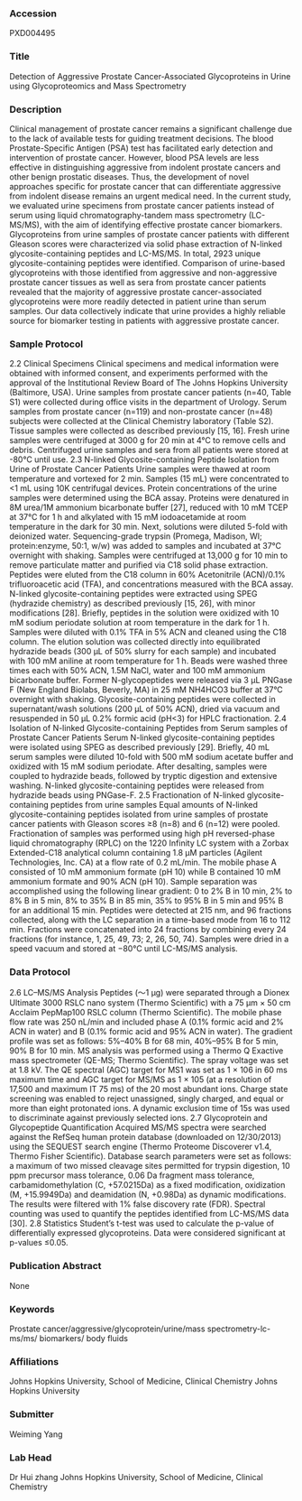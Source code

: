 ### Accession
PXD004495

### Title
Detection of Aggressive Prostate Cancer-Associated Glycoproteins in Urine using Glycoproteomics and Mass Spectrometry

### Description
Clinical management of prostate cancer remains a significant challenge due to the lack of available tests for guiding treatment decisions. The blood Prostate-Specific Antigen (PSA) test has facilitated early detection and intervention of prostate cancer. However, blood PSA levels are less effective in distinguishing aggressive from indolent prostate cancers and other benign prostatic diseases. Thus, the development of novel approaches specific for prostate cancer that can differentiate aggressive from indolent disease remains an urgent medical need. In the current study, we evaluated urine specimens from prostate cancer patients instead of serum using liquid chromatography-tandem mass spectrometry (LC-MS/MS), with the aim of identifying effective prostate cancer biomarkers. Glycoproteins from urine samples of prostate cancer patients with different Gleason scores were characterized via solid phase extraction of N-linked glycosite-containing peptides and LC-MS/MS. In total, 2923 unique glycosite-containing peptides were identified. Comparison of urine-based glycoproteins with those identified from aggressive and non-aggressive prostate cancer tissues as well as sera from prostate cancer patients revealed that the majority of aggressive prostate cancer-associated glycoproteins were more readily detected in patient urine than serum samples. Our data collectively indicate that urine provides a highly reliable source for biomarker testing in patients with aggressive prostate cancer.

### Sample Protocol
2.2 Clinical Specimens Clinical specimens and medical information were obtained with informed consent, and experiments performed with the approval of the Institutional Review Board of The Johns Hopkins University (Baltimore, USA). Urine samples from prostate cancer patients (n=40, Table S1) were collected during office visits in the department of Urology. Serum samples from prostate cancer (n=119) and non-prostate cancer (n=48) subjects were collected at the Clinical Chemistry laboratory (Table S2). Tissue samples were collected as described previously [15, 16]. Fresh urine samples were centrifuged at 3000 g for 20 min at 4°C to remove cells and debris. Centrifuged urine samples and sera from all patients were stored at -80°C until use. 2.3 N-linked Glycosite-containing Peptide Isolation from Urine of Prostate Cancer Patients Urine samples were thawed at room temperature and vortexed for 2 min. Samples (15 mL) were concentrated to <1 mL using 10K centrifugal devices. Protein concentrations of the urine samples were determined using the BCA assay. Proteins were denatured in 8M urea/1M ammonium bicarbonate buffer [27], reduced with 10 mM TCEP at 37°C for 1 h and alkylated with 15 mM iodoacetamide at room temperature in the dark for 30 min. Next, solutions were diluted 5-fold with deionized water. Sequencing-grade trypsin (Promega, Madison, WI; protein:enzyme, 50:1, w/w) was added to samples and incubated at 37°C overnight with shaking. Samples were centrifuged at 13,000 g for 10 min to remove particulate matter and purified via C18 solid phase extraction. Peptides were eluted from the C18 column in 60% Acetonitrile (ACN)/0.1% trifluoroacetic acid (TFA), and concentrations measured with the BCA assay.  N-linked glycosite-containing peptides were extracted using SPEG (hydrazide chemistry) as described previously [15, 26], with minor modifications [28]. Briefly, peptides in the solution were oxidized with 10 mM sodium periodate solution at room temperature in the dark for 1 h. Samples were diluted with 0.1% TFA in 5% ACN and cleaned using the C18 column. The elution solution was collected directly into equilibrated hydrazide beads (300 μL of 50% slurry for each sample) and incubated with 100 mM aniline at room temperature for 1 h. Beads were washed three times each with 50% ACN, 1.5M NaCl, water and 100 mM ammonium bicarbonate buffer. Former N-glycopeptides were released via 3 μL PNGase F (New England Biolabs, Beverly, MA) in 25 mM NH4HCO3 buffer at 37°C overnight with shaking. Glycosite-containing peptides were collected in supernatant/wash solutions (200 μL of 50% ACN), dried via vacuum and resuspended in 50 μL 0.2% formic acid (pH<3) for HPLC fractionation.  2.4 Isolation of N-linked Glycosite-containing Peptides from Serum samples of Prostate Cancer Patients Serum N-linked glycosite-containing peptides were isolated using SPEG as described previously [29]. Briefly, 40 mL serum samples were diluted 10-fold with 500 mM sodium acetate buffer and oxidized with 15 mM sodium periodate. After desalting, samples were coupled to hydrazide beads, followed by tryptic digestion and extensive washing. N-linked glycosite-containing peptides were released from hydrazide beads using PNGase-F.  2.5 Fractionation of N-linked glycosite-containing peptides from urine samples Equal amounts of N-linked glycosite-containing peptides isolated from urine samples of prostate cancer patients with Gleason scores ≥8 (n=8) and 6 (n=12) were pooled. Fractionation of samples was performed using high pH reversed-phase liquid chromatography (RPLC) on the 1220 Infinity LC system with a Zorbax Extended-C18 analytical column containing 1.8 μM particles (Agilent Technologies, Inc. CA) at a flow rate of 0.2 mL/min. The mobile phase A consisted of 10 mM ammonium formate (pH 10) while B contained 10 mM ammonium formate and 90% ACN (pH 10). Sample separation was accomplished using the following linear gradient: 0 to 2% B in 10 min, 2% to 8% B in 5 min, 8% to 35% B in 85 min, 35% to 95% B in 5 min and 95% B for an additional 15 min. Peptides were detected at 215 nm, and 96 fractions collected, along with the LC separation in a time-based mode from 16 to 112 min. Fractions were concatenated into 24 fractions by combining every 24 fractions (for instance, 1, 25, 49, 73; 2, 26, 50, 74). Samples were dried in a speed vacuum and stored at −80°C until LC-MS/MS analysis.

### Data Protocol
2.6 LC–MS/MS Analysis Peptides (～1 μg) were separated through a Dionex Ultimate 3000 RSLC nano system (Thermo Scientific) with a 75 μm × 50 cm Acclaim PepMap100 RSLC column (Thermo Scientific). The mobile phase flow rate was 250 nL/min and included phase A (0.1% formic acid and 2% ACN in water) and B (0.1% formic acid and 95% ACN in water). The gradient profile was set as follows: 5%–40% B for 68 min, 40%–95% B for 5 min, 90% B for 10 min. MS analysis was performed using a Thermo Q Exactive mass spectrometer (QE-MS; Thermo Scientific). The spray voltage was set at 1.8 kV. The QE spectral (AGC) target for MS1 was set as 1 × 106 in 60 ms maximum time and AGC target for MS/MS as 1 × 105 (at a resolution of 17,500 and maximum IT 75 ms) of the 20 most abundant ions. Charge state screening was enabled to reject unassigned, singly charged, and equal or more than eight protonated ions. A dynamic exclusion time of 15s was used to discriminate against previously selected ions. 2.7 Glycoprotein and Glycopeptide Quantification  Acquired MS/MS spectra were searched against the RefSeq human protein database (downloaded on 12/30/2013) using the SEQUEST search engine (Thermo Proteome Discoverer v1.4, Thermo Fisher Scientific). Database search parameters were set as follows: a maximum of two missed cleavage sites permitted for trypsin digestion, 10 ppm precursor mass tolerance, 0.06 Da fragment mass tolerance, carbamidomethylation (C, +57.0215Da) as a fixed modification, oxidization (M, +15.9949Da) and deamidation (N, +0.98Da) as dynamic modifications. The results were filtered with 1% false discovery rate (FDR). Spectral counting was used to quantify the peptides identified from LC-MS/MS data [30]. 2.8 Statistics  Student’s t-test was used to calculate the p-value of differentially expressed glycoproteins. Data were considered significant at p-values ≤0.05.

### Publication Abstract
None

### Keywords
Prostate cancer/aggressive/glycoprotein/urine/mass spectrometry-lc-ms/ms/ biomarkers/ body fluids

### Affiliations
Johns Hopkins University, School of Medicine, Clinical Chemistry
Johns Hopkins University

### Submitter
Weiming Yang

### Lab Head
Dr Hui zhang
Johns Hopkins University, School of Medicine, Clinical Chemistry


